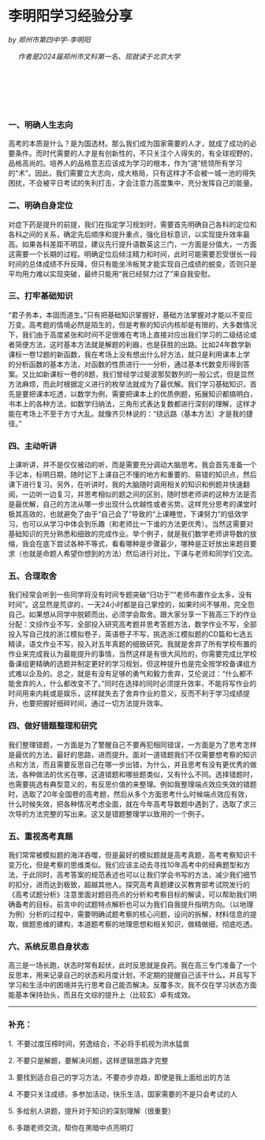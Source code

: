 # 李明阳学习经验分享

*by 郑州市第四中学-李明阳*

     *作者是2024届郑州市文科第一名、现就读于北京大学*

&nbsp;

&nbsp;

&nbsp;

### 一、明确人生志向

高考的本质是什么？是为国选材。那么我们成为国家需要的人才，就成了成功的必要条件。而时代需要的人才是有创新性的，不只关注个人得失的，有全球视野的，品格高尚的。培养人的品格意志应该成为学习的根本，作为“道”统领所有学习的“术”。因此，我们需要立大志向，成大格局，只有这样才不会被一城一池的得失困扰，不会被平日考试的失利打击，才会注意力高度集中，充分发挥自己的能量。

### 二、明确自身定位

对症下药是提升的前提，我们在指定学习规划时，需要首先明确自己各科的定位和各科之间的关系，确定先后顺序和提升重点，强化目标意识，以实现提升效率最高。如果各科差距不明显，建议先行提升语数英这三门，一方面是分值大，一方面这需要一个长期的过程。明确定位后倾注精力和时间，此时可能需要忍受很长一段时间的总体成绩不升反降，但只有能坐冷板凳才能实现自己成绩的蜕变，否则只是平均用力难以实现突破，最终只能用“我已经努力过了”来自我安慰。

### 三、打牢基础知识

“君子务本，本固而道生。”只有把基础知识掌握好，基础方法掌握对才能以不变应万变。高考题的情境必然是陌生的，但是考察的知识内核却是有限的，大多数情况下，我们由于高度紧张和时间不足很难在考场上直接对应出我们学习的二级结论或者简便方法，这时基本方法就是解题的利器，也是获胜的出路。比如24年数学新课标一卷12题的新函数，我在考场上没有想出什么好方法，就只是利用课本上学的分析函数的基本方法，对函数的性质进行一一分析，通过基本代数变形得到答案。又比如新课标一卷的8题，我们曾经学过斐波那契数列的一般公式，但是显然方法麻烦，而此时根据定义进行的枚举法就成为了最优解。我们学习基础知识，首先是要把课本吃透，以数学为例，需要把课本上的优质例题，拓展知识都搞明白，书本上的各种方法，如数学归纳法，三角形式表达复数都进行深刻的理解，这样才能在考场上不至于方寸大乱。就像齐贝林说的：“绕远路（基本方法）才是我的捷径。”

### 四、主动听讲

上课听讲，并不是仅仅被动的听，而是需要充分调动大脑思考。我会首先准备一个手记本，标明日期，随时记下上课自己不懂的地方和重要的、易错的知识点，然后课下进行复习。另外，在听讲时，我的大脑随时调用相关的知识和例题并快速翻阅，一边听一边复习，并思考相似的题之间的区别，随时想老师讲的这种方法是否是最优解，自己的方法从哪一步出现什么优越性或者劣势。这样充分思考的课堂时极其高效的，也就避免了由于“自己会了”导致的“上课睡觉，下课努力”的低效学习，也可以从学习中体会到乐趣（和老师比一下谁的方法更优秀）。当然这需要对基础知识的充分熟悉和细致的完成作业。举个例子，就是我们数学老师讲导数的放缩，我会在底下尝试各种不等式，看看哪种是步骤最少，哪种是正好放出来题目要求（也就是命题人希望你想到的方法）然后进行对比，下课与老师和同学们交流。

### 五、合理取舍

我们经常会听到一些同学将没有时间专题突破“归功于”“老师布置作业太多，没有时间”。这显然是荒谬的，一天24小时都是自己掌控的，如果时间不够用，完全怨自己。如果想从同学中脱颖而出，必须学会取舍。跟大家分享一下我高三下的作业分配：文综作业不写，全部投入研究高考题并思考答题方法，数学作业不写，全部投入写自己找的浙江模拟卷子，英语卷子不写，挑选浙江模拟题的CD篇和七选五精读，语文作业不写，投入对五年真题的细致研究。我就是舍弃了所有学校布置的作业来完成我认为最能提升的事情，当然这样是有很大风险的，你需要完成比学校备课组更精确的选题并制定更好的学习规划，但这种提升也是完全按学校备课组方式难以企及的。总之，就是有没有足够的勇气和毅力舍弃，艾伦说过：“什么都不能舍弃的人，什么都改变不了。”同时在选择的同时必须提升效率，不能将写作业的时间用来内耗或是娱乐，这样就失去了舍弃作业的意义，反而不利于学习成绩提升，也要把握好细碎时间，通过一切方法提升效率。

### 四、做好错题整理和研究

我们整理错题，一方面是为了警醒自己不要再犯相同错误，一方面是为了思考怎样是最优的方法，最好的思路，进而提升。面对一道错题我们不仅需要想考察的知识点和方法，而且需要反思自己在哪一步出错，为什么，并且思考有没有更优秀的做法，各种做法的优劣在哪，这道错题和哪些题类似，又有什么不同。选择错题时，也需要挑选有典型意义的，有反思价值的来整理。例如我整理端点效应失效的错题时，选取了20年全国卷的高考题，然后从多个方面思考什么时候端点效应有效，什么时候失效，把各种情况考虑全面，就在今年高考导数题中遇到了，选取了求三次导的方法完整的写出来。这又是错题整理学以致用的一个例子。

### 五、重视高考真题

我们常常被模拟题的海洋吞噬，但是最好的模拟题就是高考真题，高考考察知识千变万化，但是考察的思维类似。我们应该主动去寻找10年高考中的经典题型和方法，于此同时，高考答案的规范表述也可以让我们学会书写的方法，减少我们细节的扣分，进而达到极致，超越其他人。探究高考真题建议买教育部考试院发行的《高考试题分析》注意里面对题目亮点的分析和考察目标的解读，可以帮助我们明确备考的目标，前言中的试题特点解析也可以为我们自我提升指明方向。（以地理为例）分析的过程中，需要明确试题考察的核心问题，设问的拆解，材料信息的提取，做题思维的建构，本道题考察的地理思想和相关知识，做精做细，彻底吃透。

### 六、系统反思自身状态

高三是一场长跑，状态时常有起伏，此时反思就是良药。我在高三专门准备了一个反思本，用来记录自己的状态和月度计划，不定期的提醒自己该干什么，并且写下学习和生活中的困境并先行思考自己能否解决。反覆多次，我不仅在学习状态方面能基本保持劲头，而且在文综的提升上（比较玄）卓有成效。

---

### 补充：

1.  不要过度压榨时间，劳逸结合，不必将手机视为洪水猛兽

2. 不要只是解题，要解决问题，这样逻辑思路才完整

3. 要找到适合自己的学习方法，不要亦步亦趋，即使是我上面给出的方法

4. 不要只关注成绩，多参加活动，快乐生活，国家需要的不是只会考试的人

5. 多给别人讲题，提升对于知识的深刻理解（很重要）

6. 多跟老师交流，帮你在黑暗中点亮明灯

